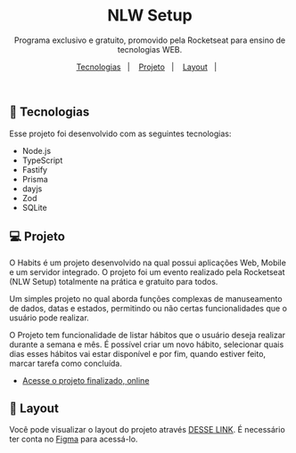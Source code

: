 <h1 align="center"> NLW Setup </h1>

<p align="center">
Programa exclusivo e gratuito, promovido pela Rocketseat para ensino de tecnologias WEB. <br/>
<a href=""</a>
</p>

<p align="center">
  <a href="https://www.typescriptlang.org/">Tecnologias</a>&nbsp;&nbsp;&nbsp;|&nbsp;&nbsp;&nbsp;
  <a href="#-projeto">Projeto</a>&nbsp;&nbsp;&nbsp;|&nbsp;&nbsp;&nbsp;
  <a href="https://www.figma.com/file/v5Jkd8x9hosxf95D1pxjwf/Habits-(i)-(Community)?node-id=6%3A343&t=Hbz9rp8VZfJohYRx-0-layout">Layout</a>&nbsp;&nbsp;&nbsp;|&nbsp;&nbsp;&nbsp;
</p>


<br>


## 🚀 Tecnologias

Esse projeto foi desenvolvido com as seguintes tecnologias:

- Node.js
- TypeScript
- Fastify
- Prisma
- dayjs
- Zod
- SQLite

## 💻 Projeto

O Habits é um projeto desenvolvido na qual possui aplicações Web, Mobile e um servidor integrado. O projeto foi um evento realizado pela Rocketseat (NLW Setup)
totalmente na prática e gratuito para todos.

Um simples projeto no qual aborda funções complexas de manuseamento de dados, datas e estados, permitindo ou não certas funcionalidades que o usuário pode realizar.

O Projeto tem funcionalidade de listar hábitos que o usuário deseja realizar durante a semana e mês. É possível criar um novo hábito, selecionar quais dias esses hábitos vai estar
disponível e por fim, quando estiver feito, marcar tarefa como concluída.

- [Acesse o projeto finalizado, online](#######)



## 🔖 Layout

Você pode visualizar o layout do projeto através [DESSE LINK](https://www.figma.com/file/v5Jkd8x9hosxf95D1pxjwf/Habits-(i)-(Community)?node-id=6%3A343&t=Hbz9rp8VZfJohYRx-0). É necessário ter conta no [Figma](https://figma.com) para acessá-lo.
